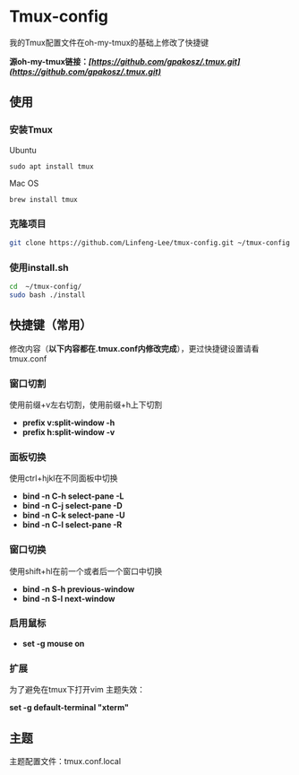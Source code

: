 # Tmux-config

我的Tmux配置文件在oh-my-tmux的基础上修改了快捷键

**源oh-my-tmux链接：*[https://github.com/gpakosz/.tmux.git](https://github.com/gpakosz/.tmux.git)***

## 使用  

### 安装Tmux

Ubuntu

```shell
sudo apt install tmux
```

Mac OS

```shell
brew install tmux
```

### 克隆项目

```bash
git clone https://github.com/Linfeng-Lee/tmux-config.git ~/tmux-config
```

### 使用install.sh

```bash
cd  ~/tmux-config/
sudo bash ./install
```



## 快捷键（常用）

修改内容（**以下内容都在.tmux.conf内修改完成**），更过快捷键设置请看tmux.conf

### 窗口切割

使用前缀+v左右切割，使用前缀+h上下切割  

- **prefix v:split-window -h**  
- **prefix h:split-window -v**  

### 面板切换

使用ctrl+hjkl在不同面板中切换  

- **bind -n C-h select-pane -L**  
- **bind -n C-j select-pane -D**  
- **bind -n C-k select-pane -U**  
- **bind -n C-l select-pane -R**  

### 窗口切换

使用shift+hl在前一个或者后一个窗口中切换  

- **bind -n S-h previous-window**  
- **bind -n S-l next-window**  

### 启用鼠标  

- **set -g mouse on**  

### 扩展

为了避免在tmux下打开vim 主题失效：

**set -g default-terminal "xterm"**  

## 主题

主题配置文件：tmux.conf.local

